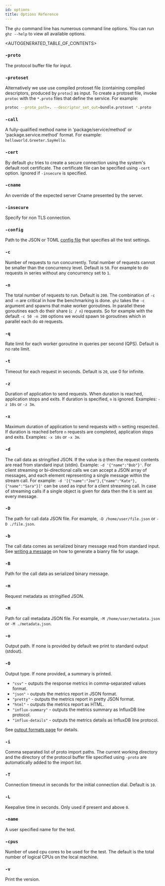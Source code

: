 ```yaml
---
id: options
title: Options Reference
---
```


The `ghz` command line has numerous command line options.  You can run `ghz --help` to view all available options. 

<AUTOGENERATED_TABLE_OF_CONTENTS>

### `-proto`

The protocol buffer file for input.

### `-protoset`

Alternatively we use use compiled protoset file (containing compiled descriptors, produced by `protoc`) as input.
To create a protoset file, invoke `protoc` with the `*.proto` files that define the service. For example:

```sh
protoc --proto_path=. --descriptor_set_out=bundle.protoset *.proto
```

### `-call`

A fully-qualified method name in 'package/service/method' or 'package.service.method' format. For example: `helloworld.Greeter.SayHello`.

### `-cert`

By default `ghz` tries to create a secure connection using the system's default root certificate. The certificate file can be specified using `-cert` option. Ignored if `-insecure` is specified.

### `-cname`

An override of the expected server Cname presented by the server.

### `-insecure`

 Specify for non TLS connection.

 ### `-config`

 Path to the JSON or TOML [config file](example_config.md) that specifies all the test settings.

 ### `-c`

 Number of requests to run concurrently. Total number of requests cannot be smaller than the concurrency level. Default is `50`. For example to do requests in series without any concurrency set to `1`. 

 ### `-n`

 The total number of requests to run. Default is `200`. The combination of `-c` and `-n` are critical in how the benchmarking is done. `ghz` takes the `-c` argument and spawns that make worker goroutines. In parallel these goroutines each do their share (`c / n`) requests. So for example with the default `-c 50 -n 200` options we would spawn `50` goroutines which in parallel each do `40` requests. 

### `-q`

Rate limit for each worker goroutine in queries per second (QPS). Default is no rate limit.

### `-t`

Timeout for each request in seconds. Default is `20`, use 0 for infinite.

### `-z`

Duration of application to send requests. When duration is reached, application stops and exits. If duration is specified, `n` is ignored. Examples: `-z 10s` or `-z 3m`.

### `-x`

Maximum duration of application to send requests with `n` setting respected. If duration is reached before `n` requests are completed, application stops and exits. Examples: `-x 10s` or `-x 3m`.

### `-d`

The call data as stringified JSON. If the value is `@` then the request contents are read from standard input (stdin). Example: `-d '{"name":"Bob"}'`. For client streaming or bi-directional calls we can accept a JSON array of messages, and each element representing a single message within the stream call. For example: `-d '[{"name":"Joe"},{"name":"Kate"},{"name":"Sara"}]'` can be used as input for a client streaming call. In case of streaming calls if a single object is given for data then the it is sent as every message.

### `-D`

The path for call data JSON file. For example, `-D /home/user/file.json` or `-D ./file.json`.

### `-b`

The call data comes as serialized binary message read from standard input. See [writing a message](https://developers.google.com/protocol-buffers/docs/gotutorial#writing-a-message) on how to generate a bianry file for usage.

### `-B`

Path for the call data as serialized binary message.

### `-m`

Request metadata as stringified JSON.

### `-M`

Path for call metadata JSON file. For example, `-M /home/user/metadata.json` or `-M ./metadata.json`.

### `-o`

Output path. If none is provided by default we print to standard output (stdout).

### `-O`

Output type. If none provided, a summary is printed.

- `"csv"` - outputs the response metrics in comma-separated values format.
- `"json"` - outputs the metrics report in JSON format.
- `"pretty"` - outputs the metrics report in pretty JSON format.
- `"html"` - outputs the metrics report as HTML.
- `"influx-summary"` - outputs the metrics summary as InfluxDB line protocol.
- `"influx-details"` - outputs the metrics details as InfluxDB line protocol.

See [output formats page](output.md) for details.

### `-i`

Comma separated list of proto import paths. The current working directory and the directory of the protocol buffer file specified using `-proto` are automatically added to the import list.

### `-T`

Connection timeout in seconds for the initial connection dial. Default is `10`.

### `-L`

Keepalive time in seconds. Only used if present and above `0`.

### `-name`

A user specified name for the test.

### `-cpus`

Number of used cpu cores to be used for the test. The default is the total number of logical CPUs on the local machine.

### `-v`

Print the version.
